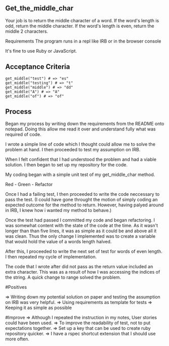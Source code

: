 Get_the_middle_char
------------
Your job is to return the middle character of a word. If the word's length is odd, return the middle character. If the word's length is even, return the middle 2 characters.

Requirements
The program runs in a repl like IRB or in the browser console

It's fine to use Ruby or JavaScript.

Acceptance Criteria
------------
`````
get_middle("test") # => "es"
get_middle("testing") # => "t"
get_middle("middle") # => "dd"
get_middle("A") # => "A"
get_middle("of") # => "of"

``````

Process 
---------

Began my process by writing down the requirements from the README onto notepad. Doing this allow me read it over and understand fully what was required of code. 

I wrote a simple line of code which I thought could allow me to solve the problem at hand. I then proceeded to test my assumption on IRB. 

When I felt confident that I had understood the problem and had a viable solution. I then began to set up my repository for the code.

My coding began with a simple unit test of my get_middle_char method. 

Red - Green - Refactor 

Once I had a failing test, I then proceeded to write the code neccessary to pass the test.
(I could have gone throught the motion of simply coding an expected outcome for the method to return. However, having palyed around in IRB, I knew how i wanted my method to behave.)

Once the test had passed I committed my code and began refactoring. I was somewhat content with the state of the code at the time. As it wasn't longer than than five lines, it was as simple as it could be and above all it was clean. Thus the only change I implemented was to create a variable that would hold the value of a words length halved. 

After this, I proceeded to write the next set of test for words of even length. I then repeated my cycle of implementation.

The code that I wrote after did not pass as the return value included an extra character. This was as a result of how I was accessing the indices of the string. A quick change to range solved the problem. 

#Positives
 
 => Writing down my potential solution on paper and testing the assumption on IRB was very helpful. 
 => Using requirements as template for tests
 => Keeping it as simple as possible 

 #Improve 
 => Although I repeated the instruction in my notes, User stories could have been used. 
 => To improve the readability of test, not to put expectations together. 
 => Set up a key that can be used to create ruby repository quicker. 
 => I have a rspec shortcut extension that I should use more often.






